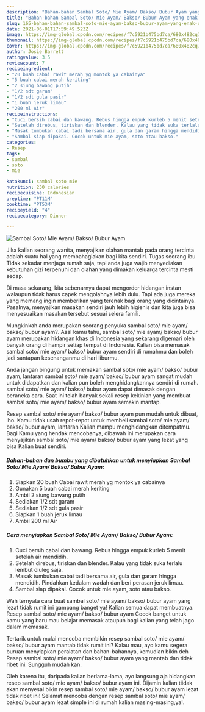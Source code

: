 ```yaml
---
description: "Bahan-bahan Sambal Soto/ Mie Ayam/ Bakso/ Bubur Ayam yang enak Untuk Jualan"
title: "Bahan-bahan Sambal Soto/ Mie Ayam/ Bakso/ Bubur Ayam yang enak Untuk Jualan"
slug: 165-bahan-bahan-sambal-soto-mie-ayam-bakso-bubur-ayam-yang-enak-untuk-jualan
date: 2021-06-01T17:59:49.523Z
image: https://img-global.cpcdn.com/recipes/f7c5921b475bd7ca/680x482cq70/sambal-soto-mie-ayam-bakso-bubur-ayam-foto-resep-utama.jpg
thumbnail: https://img-global.cpcdn.com/recipes/f7c5921b475bd7ca/680x482cq70/sambal-soto-mie-ayam-bakso-bubur-ayam-foto-resep-utama.jpg
cover: https://img-global.cpcdn.com/recipes/f7c5921b475bd7ca/680x482cq70/sambal-soto-mie-ayam-bakso-bubur-ayam-foto-resep-utama.jpg
author: Josie Barrett
ratingvalue: 3.5
reviewcount: 7
recipeingredient:
- "20 buah Cabai rawit merah yg montok ya cabainya"
- "5 buah cabai merah keriting"
- "2 siung bawang putih"
- "1/2 sdt garam"
- "1/2 sdt gula pasir"
- "1 buah jeruk limau"
- "200 ml Air"
recipeinstructions:
- "Cuci bersih cabai dan bawang. Rebus hingga empuk kurleb 5 menit setelah air mendidih."
- "Setelah direbus, tiriskan dan blender. Kalau yang tidak suka terlalu lembut diuleg saja."
- "Masak tumbukan cabai tadi bersama air, gula dan garam hingga mendidih. Pindahkan kedalam wadah dan beri perasan jeruk limau."
- "Sambal siap dipakai. Cocok untuk mie ayam, soto atau bakso."
categories:
- Resep
tags:
- sambal
- soto
- mie

katakunci: sambal soto mie 
nutrition: 230 calories
recipecuisine: Indonesian
preptime: "PT11M"
cooktime: "PT53M"
recipeyield: "4"
recipecategory: Dinner

---
```



![Sambal Soto/ Mie Ayam/ Bakso/ Bubur Ayam](https://img-global.cpcdn.com/recipes/f7c5921b475bd7ca/680x482cq70/sambal-soto-mie-ayam-bakso-bubur-ayam-foto-resep-utama.jpg)

Jika kalian seorang wanita, menyajikan olahan mantab pada orang tercinta adalah suatu hal yang membahagiakan bagi kita sendiri. Tugas seorang ibu Tidak sekadar menjaga rumah saja, tapi anda juga wajib menyediakan kebutuhan gizi terpenuhi dan olahan yang dimakan keluarga tercinta mesti sedap.

Di masa  sekarang, kita sebenarnya dapat mengorder hidangan instan walaupun tidak harus capek mengolahnya lebih dulu. Tapi ada juga mereka yang memang ingin memberikan yang terenak bagi orang yang dicintainya. Pasalnya, menyajikan masakan sendiri jauh lebih higienis dan kita juga bisa menyesuaikan masakan tersebut sesuai selera famili. 



Mungkinkah anda merupakan seorang penyuka sambal soto/ mie ayam/ bakso/ bubur ayam?. Asal kamu tahu, sambal soto/ mie ayam/ bakso/ bubur ayam merupakan hidangan khas di Indonesia yang sekarang digemari oleh banyak orang di hampir setiap tempat di Indonesia. Kalian bisa memasak sambal soto/ mie ayam/ bakso/ bubur ayam sendiri di rumahmu dan boleh jadi santapan kesenanganmu di hari liburmu.

Anda jangan bingung untuk memakan sambal soto/ mie ayam/ bakso/ bubur ayam, lantaran sambal soto/ mie ayam/ bakso/ bubur ayam sangat mudah untuk didapatkan dan kalian pun boleh menghidangkannya sendiri di rumah. sambal soto/ mie ayam/ bakso/ bubur ayam dapat dimasak dengan beraneka cara. Saat ini telah banyak sekali resep kekinian yang membuat sambal soto/ mie ayam/ bakso/ bubur ayam semakin mantap.

Resep sambal soto/ mie ayam/ bakso/ bubur ayam pun mudah untuk dibuat, lho. Kamu tidak usah repot-repot untuk membeli sambal soto/ mie ayam/ bakso/ bubur ayam, lantaran Kalian mampu menghidangkan ditempatmu. Bagi Kamu yang hendak mencobanya, dibawah ini merupakan cara menyajikan sambal soto/ mie ayam/ bakso/ bubur ayam yang lezat yang bisa Kalian buat sendiri.

<!--inarticleads1-->

##### Bahan-bahan dan bumbu yang dibutuhkan untuk menyiapkan Sambal Soto/ Mie Ayam/ Bakso/ Bubur Ayam:

1. Siapkan 20 buah Cabai rawit merah yg montok ya cabainya
1. Gunakan 5 buah cabai merah keriting
1. Ambil 2 siung bawang putih
1. Sediakan 1/2 sdt garam
1. Sediakan 1/2 sdt gula pasir
1. Siapkan 1 buah jeruk limau
1. Ambil 200 ml Air




<!--inarticleads2-->

##### Cara menyiapkan Sambal Soto/ Mie Ayam/ Bakso/ Bubur Ayam:

1. Cuci bersih cabai dan bawang. Rebus hingga empuk kurleb 5 menit setelah air mendidih.
1. Setelah direbus, tiriskan dan blender. Kalau yang tidak suka terlalu lembut diuleg saja.
1. Masak tumbukan cabai tadi bersama air, gula dan garam hingga mendidih. Pindahkan kedalam wadah dan beri perasan jeruk limau.
1. Sambal siap dipakai. Cocok untuk mie ayam, soto atau bakso.




Wah ternyata cara buat sambal soto/ mie ayam/ bakso/ bubur ayam yang lezat tidak rumit ini gampang banget ya! Kalian semua dapat membuatnya. Resep sambal soto/ mie ayam/ bakso/ bubur ayam Cocok banget untuk kamu yang baru mau belajar memasak ataupun bagi kalian yang telah jago dalam memasak.

Tertarik untuk mulai mencoba membikin resep sambal soto/ mie ayam/ bakso/ bubur ayam mantab tidak rumit ini? Kalau mau, ayo kamu segera buruan menyiapkan peralatan dan bahan-bahannya, kemudian bikin deh Resep sambal soto/ mie ayam/ bakso/ bubur ayam yang mantab dan tidak ribet ini. Sungguh mudah kan. 

Oleh karena itu, daripada kalian berlama-lama, ayo langsung aja hidangkan resep sambal soto/ mie ayam/ bakso/ bubur ayam ini. Dijamin kalian tiidak akan menyesal bikin resep sambal soto/ mie ayam/ bakso/ bubur ayam lezat tidak ribet ini! Selamat mencoba dengan resep sambal soto/ mie ayam/ bakso/ bubur ayam lezat simple ini di rumah kalian masing-masing,ya!.

